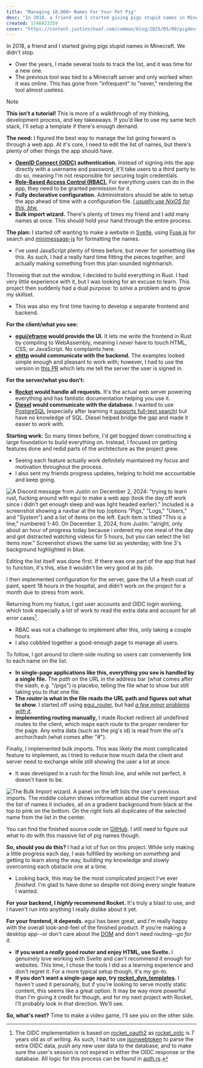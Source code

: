 ```yaml
---
title: "Managing 10,000+ Names For Your Pet Pig"
desc: "In 2018, a friend and I started giving pigs stupid names in Minecraft. We didn't stop."
created: 1746823359
cover: "https://content.justinschaaf.com/common/blog/2025/05/09/pigdevice.webp"
---
```


In 2018, a friend and I started giving pigs stupid names in Minecraft. We didn't stop.

- Over the years, I made several tools to track the list, and it was time for a new one.
- The previous tool was tied to a Minecraft server and only worked when it was online. This has gone from "infrequent" to "never," rendering the tool almost useless.

> [!NOTE]
> **This isn't a tutorial!** This is more of a walkthrough of my thinking, development process, and key takeaways. If you'd like to use my same tech stack, I'll setup a template if there's enough demand.

**The need:** I figured the best way to manage the list going forward is through a web app. At it's core, I need to edit the list of names, but there's plenty of other things the app should have.

- **[OpenID Connect (OIDC)](https://en.wikipedia.org/wiki/OpenID#OpenID_Connect_(OIDC)) authentication.** Instead of signing into the app directly with a username and password, it'll take users to a third party to do so, meaning I'm not responsible for securing login credentials.
- **[Role-Based Access Control (RBAC).](https://en.wikipedia.org/wiki/Role-based_access_control)** For everything users can do in the app, they need to be granted permission for it.
- **Fully declarative configuration.** Administrators should be able to setup the app ahead of time with a configuration file. [*I usually use NixOS for this, btw.*](https://github.com/justinhschaaf/nixos-config)
- **Bulk import wizard.** There's plenty of times my friend and I add many names at once. This should hold your hand through the entire process.

**The plan:** I started off wanting to make a website in [Svelte](https://svelte.dev/), using [Fuse.js](https://www.fusejs.io/) for search and [minimessage-js](https://github.com/WasabiThumb/minimessage-js) for formatting the names.

- I've used JavaScript plenty of times before, but never for something like this. As such, I had a really hard time fitting the pieces together, and actually making something from this plan sounded nightmarish.

Throwing that out the window, I decided to build everything in Rust. I had very little experience with it, but I was looking for an excuse to learn. This project then suddenly had a dual purpose: to solve a problem and to grow my skillset.

- This was also my first time having to develop a separate frontend and backend.

**For the client/what you see:**

- **[egui/eframe](https://www.egui.rs/) would provide the UI.** It lets me write the frontend in Rust by compiling to WebAssembly, meaning I *never* have to touch HTML, CSS, or JavaScript. No complaints here.
- **[ehttp](https://github.com/emilk/ehttp) would communicate with the backend.** The examples looked simple enough and pleasant to work with; however, I had to use the version in [this PR](https://github.com/emilk/ehttp/pull/62) which lets me tell the server the user is signed in.

**For the server/what you don't:**

- **[Rocket](https://rocket.rs/) would handle all requests.** It's the actual web server powering everything and has fantistic documentation helping you use it.
- **[Diesel](https://diesel.rs/) would communicate with the database.** I wanted to use [PostgreSQL](https://mccue.dev/pages/8-16-24-just-use-postgres) (especially after learning it [supports full-text search](https://admcpr.com/postgres-full-text-search-is-better-than-part1/)) but have no knowledge of SQL. Diesel helped bridge the gap and made it easier to work with.

**Starting work:** So many times before, I'd get bogged down constructing a large foundation to build everything on. Instead, I focused on getting features done and redid parts of the architecture as the project grew.

- Seeing each feature actually work definitely maintained my focus and motivation throughout the process.
- I also sent my friends progress updates, helping to hold me accountable and keep going.

![A Discord message from Justin on December 2, 2024: "trying to learn rust, fucking around with egui to make a web app (took the day off work since i didn't get enough sleep and was light headed earlier)." Included is a screenshot showing a navbar at the top (options "Pigs," "Logs," "Users," and "System") and a list of items on the left. Each item is titled "This is a line," numbered 1-40. On December 3, 2024, from Justin: "alright, only about an hour of progress today because i ordered my one meal of the day and got distracted watching videos for 5 hours, but you can select the list items now." Screenshot shows the same list as yesterday, with line 3's background highlighted in blue.](https://content.justinschaaf.com/common/blog/2025/05/09/discord_updates.webp)

Editing the list itself was done first. If there was one part of the app that had to function, it's this, else it wouldn't be very good at its job.

I then implemented configuration for the server, gave the UI a fresh coat of paint, spent 18 hours in the hospital, and didn't work on the project for a month due to stress from work.

Returning from my hiatus, I got user accounts and OIDC login working, which took especially a lot of work to read the extra data and account for all error cases[^1].

- RBAC was not a challenge to implement after this, only taking a couple hours.
- I also cobbled together a good-enough page to manage all users.

To follow, I got around to client-side routing so users can conveniently link to each name on the list.

- **In single-page applications like this, everything you see is handled by a single file.** The *path* on the URL in the address bar (what comes after the slash, e.g. "/pigs") is placebo, telling the file what to show but still taking you to that one file.
- **The *router* is what in the file reads the URL path and figures out what to show.** I started off using [egui_router](https://github.com/lucasmerlin/hello_egui/tree/main/crates/egui_router), but had [*a few minor problems with it*](https://youtu.be/rrcIB8AmaBs).
- **Implementing routing manually,** I made Rocket redirect all undefined routes to the client, which maps each route to the proper renderer for the page. Any extra data (such as the pig's id) is read from the url's anchor/hash (what comes after "#").

Finally, I implemented bulk imports. This was likely the most complicated feature to implement, as I tried to reduce how much data the client and server need to exchange while still showing the user a lot at once.

- It was developed in a rush for the finish line, and while not perfect, it doesn't have to be.

![The Bulk Import wizard. A panel on the left lists the user's previous imports. The middle column shows information about the current import and the list of names it includes, all on a gradient background from black at the top to pink on the bottom. On the right lists all duplicates of the selected name from the list in the center.](https://content.justinschaaf.com/common/blog/2025/05/09/bulk_wizard.webp)

You can find the finished source code on [GitHub](https://github.com/justinhschaaf/PigWebApp/). I still need to figure out what to do with this massive list of pig names though.

**So, should you do this?** I had a lot of fun on this project. While only making a little progress each day, I was fulfilled by working on *something* and getting to learn along the way, building my knowledge and slowly overcoming each obstacle one at a time.

- Looking back, this may be the most complicated project I've ever *finished*. I'm glad to have done so despite not doing every single feature I wanted.

**For your backend, I *highly* recommend Rocket.** It's truly a blast to use, and I haven't run into anything I really dislike about it yet.

**For your frontend, it depends.** egui has been great, and I'm really happy with the overall look-and-feel of the finished product. If you're making a desktop app--or don't care about the [DOM](https://developer.mozilla.org/en-US/docs/Web/API/Document_Object_Model/Introduction) and don't need routing--*go for it*.

- **If you want a *really* good router and enjoy HTML, use Svelte.** I genuinely love working with Svelte and can't recommend it enough for websites. This time, I chose the tools I did as a learning experience and don't regret it. For a more typical setup though, it's my go-to.
- **If you don't want a single-page app, try [rocket_dyn_templates](https://api.rocket.rs/master/rocket_dyn_templates/).** I haven't used it personally, but if you're looking to serve mostly static content, this seems like a great option. It may be way more powerful than I'm giving it credit for though, and for my next project with Rocket, I'll probably look in that direction. We'll see.

**So, what's next?** Time to make a video game, I'll see you on the other side.

[^1]: The OIDC implementation is based on [rocket_oauth2](https://github.com/jebrosen/rocket_oauth2) as [rocket_oidc](https://github.com/csssuf/rocket_oidc) is 7 years old as of writing. As such, I had to use [jsonwebtoken](https://github.com/Keats/jsonwebtoken) to parse the extra OIDC data, push any new user data to the database, and to make sure the user's session is not expired in either the OIDC response or the database. All logic for this process can be found in [auth.rs](https://github.com/justinhschaaf/PigWebApp/blob/main/server/src/auth.rs).

